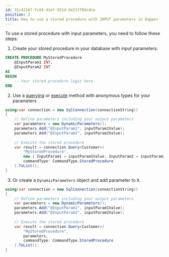 ```yaml
---
id: 31c42167-fc84-41ef-931d-de21ff0dcdce
position: 2
title: How to use a stored procedure with INPUT parameters in Dapper
---
```


To use a stored procedure with input parameters, you need to follow these steps:

1. Create your stored procedure in your database with input parameters:

```sql
CREATE PROCEDURE MyStoredProcedure
    @InputParam1 INT,
    @InputParam2 INT
AS
BEGIN
    -- Your stored procedure logic here
END
```

2. Use a [querying](https://www.learndapper.com/dapper-query) or [execute](https://www.learndapper.com/non-query) method with anonymous types for your parameters

```csharp
using(var connection = new SqlConnection(connectionString))
{
	// Define parameters including your output parameters
	var parameters = new DynamicParameters();
	parameters.Add("@InputParam1", inputParam1Value);
	parameters.Add("@InputParam2", inputParam2Value);
	
	// Execute the stored procedure
	var result = connection.Query<Customer>(
		"MyStoredProcedure",
		new { InputParam1 = inputParam1Value, InputParam2 = inputParam2Value},
		commandType: CommandType.StoredProcedure
	).ToList();
}
```

3. Or create a `DynamicParameters` object and add parameter to it.


```csharp
using(var connection = new SqlConnection(connectionString))
{
	// Define parameters including your output parameters
	var parameters = new DynamicParameters();
	parameters.Add("@InputParam1", inputParam1Value);
	parameters.Add("@InputParam2", inputParam2Value);
	
	// Execute the stored procedure
	var result = connection.Query<Customer>(
		"MyStoredProcedure",
		parameters,
		commandType: CommandType.StoredProcedure
	).ToList();
}
```